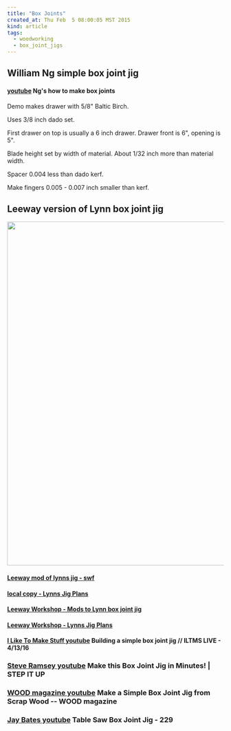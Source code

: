 ```yaml
---
title: "Box Joints"
created_at: Thu Feb  5 08:00:05 MST 2015
kind: article
tags:
  - woodworking
  - box_joint_jigs
---
```


## William Ng simple box joint jig

#### [youtube](https://www.youtube.com/watch?v=NutwD7B6tmE) Ng's how to make box joints

Demo makes drawer with 5/8" Baltic Birch.

Uses 3/8 inch dado set.

First drawer on top is usually a 6 inch drawer.
Drawer front is 6", opening is 5".

Blade height set by width of material.
About 1/32 inch more than material width.

Spacer 0.004 less than dado kerf.



Make fingers 0.005 - 0.007 inch smaller than kerf.


## Leeway version of Lynn box joint jig

<img src="/assets/images/leeway_lynns_box_joint_plan.png" width="800px" >

#### [Leeway mod of lynns jig - swf](/assets/images/LJ1.swf)

#### [local copy - Lynns Jig Plans](/assets/images/lynnjig.jpg)

#### [Leeway Workshop - Mods to Lynn box joint jig](http://thesharkguard.com/lynnjig.php)

#### [Leeway Workshop - Lynns Jig Plans](http://thesharkguard.com/lynnsjig/lynnjig.jpg)

<h4>
  <a href="https://www.youtube.com/watch?v=f-Zo1Tx-BbU" target="_blank">I Like To Make Stuff youtube</a>
  Building a simple box joint jig // ILTMS LIVE - 4/13/16
</h4>

<h3>
  <a href="https://www.youtube.com/watch?v=AiPzFNsuN2k" target="_blank">Steve Ramsey youtube</a>
  Make this Box Joint Jig in Minutes! | STEP IT UP
</h3>

<h3>
  <a href="https://www.youtube.com/watch?v=RC9tdzAUVq8" target="_blank">WOOD magazine youtube</a>
  Make a Simple Box Joint Jig from Scrap Wood -- WOOD magazine
</h3>

<h3>
  <a href="https://www.youtube.com/watch?v=RC9tdzAUVq8" target="_blank">Jay Bates youtube</a>
  Table Saw Box Joint Jig - 229
</h3>

<!--
html boilerplate
<a href="" target="_blank"></a>
<a name=""></a>
<img src="" width="400px">
<ul>
  <li></li>
</ul>
<pre>
</pre>
<pre><code>
</code></pre>
<math xmlns='http://www.w3.org/1998/Math/MathML' display='block'>
</math>
-->
